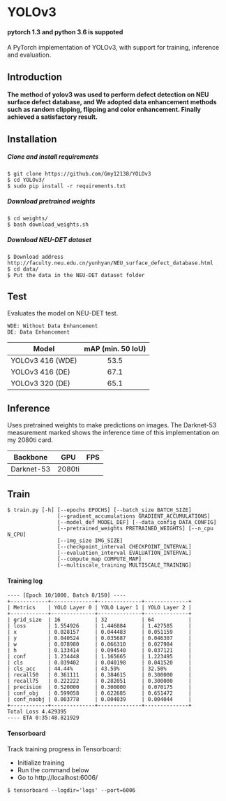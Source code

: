 # YOLOv3
#### pytorch 1.3 and python 3.6 is suppoted
A PyTorch implementation of YOLOv3, with support for training, inference and evaluation.

## Introduction
#### The method of yolov3 was used to perform defect detection on NEU surface defect database, and We adopted data enhancement methods such as random clipping, flipping and color enhancement. Finally achieved a satisfactory result.


## Installation
##### Clone and install requirements
    $ git clone https://github.com/Gmy12138/YOLOv3
    $ cd YOLOv3/
    $ sudo pip install -r requirements.txt

##### Download pretrained weights
    $ cd weights/
    $ bash download_weights.sh

##### Download NEU-DET dataset
    $ Download address    http://faculty.neu.edu.cn/yunhyan/NEU_surface_defect_database.html
    $ cd data/
    $ Put the data in the NEU-DET dataset folder
    
## Test
Evaluates the model on NEU-DET test.
```
WDE: Without Data Enhancement    
DE: Data Enhancement
```

| Model                   | mAP (min. 50 IoU) |
| ----------------------- |:-----------------:|
| YOLOv3 416 (WDE)        | 53.5              |
| YOLOv3 416 (DE)         | 67.1              |
| YOLOv3 320 (DE)         | 65.1              |

## Inference
Uses pretrained weights to make predictions on images. The Darknet-53 measurement marked shows the inference time of this implementation on my 2080ti card.

| Backbone                | GPU      | FPS      |
| ----------------------- |:--------:|:--------:|
| Darknet-53              | 2080ti   |          |


## Train
```
$ train.py [-h] [--epochs EPOCHS] [--batch_size BATCH_SIZE]
                [--gradient_accumulations GRADIENT_ACCUMULATIONS]
                [--model_def MODEL_DEF] [--data_config DATA_CONFIG]
                [--pretrained_weights PRETRAINED_WEIGHTS] [--n_cpu N_CPU]
                [--img_size IMG_SIZE]
                [--checkpoint_interval CHECKPOINT_INTERVAL]
                [--evaluation_interval EVALUATION_INTERVAL]
                [--compute_map COMPUTE_MAP]
                [--multiscale_training MULTISCALE_TRAINING]
```

#### Training log
```
---- [Epoch 10/1000, Batch 8/150] ----
+------------+--------------+--------------+--------------+
| Metrics    | YOLO Layer 0 | YOLO Layer 1 | YOLO Layer 2 |
+------------+--------------+--------------+--------------+
| grid_size  | 16           | 32           | 64           |
| loss       | 1.554926     | 1.446884     | 1.427585     |
| x          | 0.028157     | 0.044483     | 0.051159     |
| y          | 0.040524     | 0.035687     | 0.046307     |
| w          | 0.078980     | 0.066310     | 0.027984     |
| h          | 0.133414     | 0.094540     | 0.037121     |
| conf       | 1.234448     | 1.165665     | 1.223495     |
| cls        | 0.039402     | 0.040198     | 0.041520     |
| cls_acc    | 44.44%       | 43.59%       | 32.50%       |
| recall50   | 0.361111     | 0.384615     | 0.300000     |
| recall75   | 0.222222     | 0.282051     | 0.300000     |
| precision  | 0.520000     | 0.300000     | 0.070175     |
| conf_obj   | 0.599058     | 0.622685     | 0.651472     |
| conf_noobj | 0.003778     | 0.004039     | 0.004044     |
+------------+--------------+--------------+--------------+
Total Loss 4.429395
---- ETA 0:35:48.821929
```

#### Tensorboard
Track training progress in Tensorboard:
* Initialize training
* Run the command below
* Go to http://localhost:6006/

```
$ tensorboard --logdir='logs' --port=6006
```




